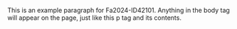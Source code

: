This is an example paragraph for Fa2024-ID42101. Anything in the body tag will appear on the page, just like this p tag and its contents.
